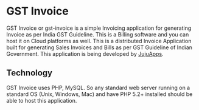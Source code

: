 # GST Invoice
GST Invoice or gst-invoice is a simple Invoicing application for generating Invoice as per India GST Guideline. This is a Billing software and you can host it on Cloud platforms as well. This is a distributed Invoice Application built for generating Sales Invoices and Bills as per GST Guideline of Indian Government. 
This application is being developed by [JujuApps](http://jujuapps.com "JujuApps - Web Application, Mobile App and Responsive Website developer of Kolkata, India").

## Technology
GST Invoice uses PHP, MySQL. So any standard web server running on a standard OS (Unix, Windows, Mac) and have PHP 5.2+ installed should be able to host this application. 


